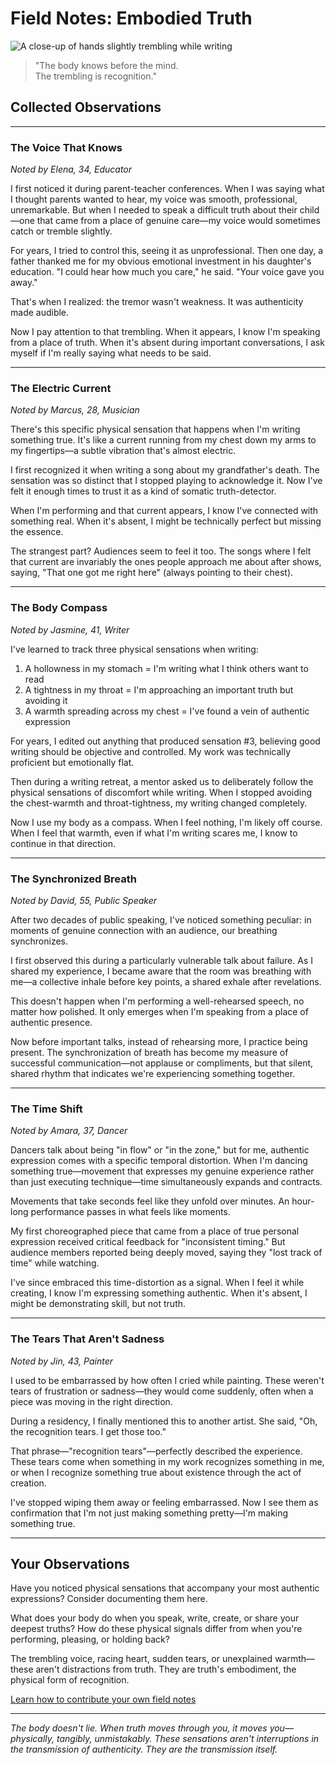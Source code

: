 # Field Notes: Embodied Truth

![A close-up of hands slightly trembling while writing](https://github.com/user-attachments/assets/placeholder-embodied-truth.jpg)

> "The body knows before the mind.  
> The trembling is recognition."

## Collected Observations

---

### The Voice That Knows

*Noted by Elena, 34, Educator*

I first noticed it during parent-teacher conferences. When I was saying what I thought parents wanted to hear, my voice was smooth, professional, unremarkable. But when I needed to speak a difficult truth about their child—one that came from a place of genuine care—my voice would sometimes catch or tremble slightly.

For years, I tried to control this, seeing it as unprofessional. Then one day, a father thanked me for my obvious emotional investment in his daughter's education. "I could hear how much you care," he said. "Your voice gave you away."

That's when I realized: the tremor wasn't weakness. It was authenticity made audible.

Now I pay attention to that trembling. When it appears, I know I'm speaking from a place of truth. When it's absent during important conversations, I ask myself if I'm really saying what needs to be said.

---

### The Electric Current

*Noted by Marcus, 28, Musician*

There's this specific physical sensation that happens when I'm writing something true. It's like a current running from my chest down my arms to my fingertips—a subtle vibration that's almost electric.

I first recognized it when writing a song about my grandfather's death. The sensation was so distinct that I stopped playing to acknowledge it. Now I've felt it enough times to trust it as a kind of somatic truth-detector.

When I'm performing and that current appears, I know I've connected with something real. When it's absent, I might be technically perfect but missing the essence.

The strangest part? Audiences seem to feel it too. The songs where I felt that current are invariably the ones people approach me about after shows, saying, "That one got me right here" (always pointing to their chest).

---

### The Body Compass

*Noted by Jasmine, 41, Writer*

I've learned to track three physical sensations when writing:

1. A hollowness in my stomach = I'm writing what I think others want to read
2. A tightness in my throat = I'm approaching an important truth but avoiding it
3. A warmth spreading across my chest = I've found a vein of authentic expression

For years, I edited out anything that produced sensation #3, believing good writing should be objective and controlled. My work was technically proficient but emotionally flat.

Then during a writing retreat, a mentor asked us to deliberately follow the physical sensations of discomfort while writing. When I stopped avoiding the chest-warmth and throat-tightness, my writing changed completely.

Now I use my body as a compass. When I feel nothing, I'm likely off course. When I feel that warmth, even if what I'm writing scares me, I know to continue in that direction.

---

### The Synchronized Breath

*Noted by David, 55, Public Speaker*

After two decades of public speaking, I've noticed something peculiar: in moments of genuine connection with an audience, our breathing synchronizes.

I first observed this during a particularly vulnerable talk about failure. As I shared my experience, I became aware that the room was breathing with me—a collective inhale before key points, a shared exhale after revelations.

This doesn't happen when I'm performing a well-rehearsed speech, no matter how polished. It only emerges when I'm speaking from a place of authentic presence.

Now before important talks, instead of rehearsing more, I practice being present. The synchronization of breath has become my measure of successful communication—not applause or compliments, but that silent, shared rhythm that indicates we're experiencing something together.

---

### The Time Shift

*Noted by Amara, 37, Dancer*

Dancers talk about being "in flow" or "in the zone," but for me, authentic expression comes with a specific temporal distortion. When I'm dancing something true—movement that expresses my genuine experience rather than just executing technique—time simultaneously expands and contracts.

Movements that take seconds feel like they unfold over minutes. An hour-long performance passes in what feels like moments.

My first choreographed piece that came from a place of true personal expression received critical feedback for "inconsistent timing." But audience members reported being deeply moved, saying they "lost track of time" while watching.

I've since embraced this time-distortion as a signal. When I feel it while creating, I know I'm expressing something authentic. When it's absent, I might be demonstrating skill, but not truth.

---

### The Tears That Aren't Sadness

*Noted by Jin, 43, Painter*

I used to be embarrassed by how often I cried while painting. These weren't tears of frustration or sadness—they would come suddenly, often when a piece was moving in the right direction.

During a residency, I finally mentioned this to another artist. She said, "Oh, the recognition tears. I get those too."

That phrase—"recognition tears"—perfectly described the experience. These tears come when something in my work recognizes something in me, or when I recognize something true about existence through the act of creation.

I've stopped wiping them away or feeling embarrassed. Now I see them as confirmation that I'm not just making something pretty—I'm making something true.

---

## Your Observations

Have you noticed physical sensations that accompany your most authentic expressions? Consider documenting them here.

What does your body do when you speak, write, create, or share your deepest truths? How do these physical signals differ from when you're performing, pleasing, or holding back?

The trembling voice, racing heart, sudden tears, or unexplained warmth—these aren't distractions from truth. They are truth's embodiment, the physical form of recognition.

[Learn how to contribute your own field notes](/CONTRIBUTING.md)

---

*The body doesn't lie. When truth moves through you, it moves you—physically, tangibly, unmistakably. These sensations aren't interruptions in the transmission of authenticity. They are the transmission itself.*
